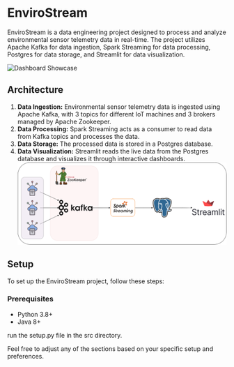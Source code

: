 # EnviroStream
EnviroStream is a data engineering project designed to process and analyze environmental sensor telemetry data in real-time. The project utilizes Apache Kafka for data ingestion, Spark Streaming for data processing, Postgres for data storage, and Streamlit for data visualization.

![Dashboard Showcase](https://github.com/ZaidHani/EnviroStream/blob/main/media/live-data.gif)

## Architecture

1. **Data Ingestion:** Environmental sensor telemetry data is ingested using Apache Kafka, with 3 topics for different IoT machines and 3 brokers managed by Apache Zookeeper.
2. **Data Processing:** Spark Streaming acts as a consumer to read data from Kafka topics and processes the data.
3. **Data Storage:** The processed data is stored in a Postgres database.
4. **Data Visualization:** Streamlit reads the live data from the Postgres database and visualizes it through interactive dashboards.
[![Dashboard Showcase](https://github.com/ZaidHani/EnviroStream/blob/main/media/EnviroStream.drawio.png)
](https://github.com/ZaidHani/EnviroStream/blob/main/media/Screenshot%20(763).png)

## Setup

To set up the EnviroStream project, follow these steps:
### Prerequisites
- Python 3.8+
- Java 8+

run the setup.py file in the src directory.

Feel free to adjust any of the sections based on your specific setup and preferences.
